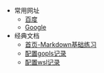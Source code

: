 - 常用网址
  - [百度](https://www.baidu.com)
  - [Google](https://www.google.com/)
- 经典文档
  - [首页-Markdown基础练习](/)
  - [配置gopls记录](gopls_error.md)
  - [配置wsl记录](WSL.md)

